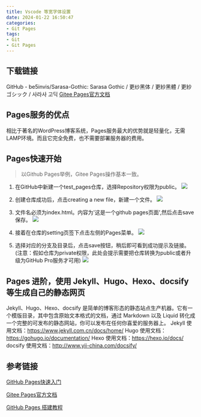 ```yaml
---
title: Vscode 等宽字体设置
date: 2024-01-22 16:50:47
categories:
- Git Pages
tags:
- Git
- Git Pages
---
```


## 下载链接

GitHub - be5invis/Sarasa-Gothic: Sarasa Gothic / 更纱黑体 / 更紗黑體 / 更紗ゴシック / 사라사 고딕
[Gitee Pages官方文档](https://gitee.com/help/articles/4136)


## Pages服务的优点
相比于著名的WordPress博客系统，Pages服务最大的优势就是轻量化，无需LAMP环境。而且它完全免费，也不需要部署服务器的费用。

## Pages快速开始
> 以Github Pages举例，Gitee Pages操作基本一致。
1. 在GitHub中新建一个test_pages仓库，选择Repository权限为public。
![](create.jpg)

2. 创建仓库成功后，点击creating a new file，新建一个文件。
![](newfile.jpg)

3. 文件名必须为index.html。内容为'这是一个github pages页面',然后点击save保存。
![](index.jpg)

4. 接着在仓库的setting页签下点击左侧的Pages菜单。
![](pages.jpg)

5. 选择对应的分支及目录后，点击save按钮，稍后即可看到成功提示及链接。(注意：假如仓库为private权限，此处会提示需要把仓库转换为public或者升级为GitHub Pro服务才可用)
![](sucess.jpg)


## Pages 进阶，使用 Jekyll、Hugo、Hexo、docsify等生成自己的静态网页
Jekyll、Hugo、Hexo、docsify 是简单的博客形态的静态站点生产机器。它有一个模版目录，其中包含原始文本格式的文档，通过 Markdown 以及 Liquid 转化成一个完整的可发布的静态网站，你可以发布在任何你喜爱的服务器上。
Jekyll 使用文档：https://www.jekyll.com.cn/docs/home/
Hugo 使用文档：https://gohugo.io/documentation/
Hexo 使用文档：https://hexo.io/docs/
docsify 使用文档：http://www.yii-china.com/docsify/



## 参考链接
[GitHub Pages快速入门](https://docs.github.com/cn/pages/quickstart)

[Gitee Pages官方文档](https://gitee.com/help/articles/4136)

[GitHub Pages 搭建教程](https://sspai.com/post/54608)